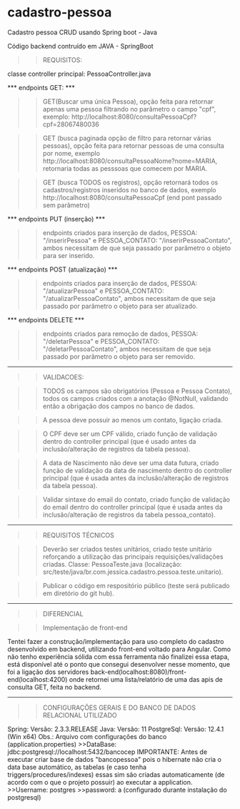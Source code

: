 # cadastro-pessoa
Cadastro pessoa CRUD usando Spring boot - Java


Código backend contruído em JAVA - SpringBoot 

>> REQUISITOS:

classe controller principal: PessoaController.java

*** endpoints GET: ***

>> GET(Buscar uma única Pessoa), opção feita para retornar apenas uma pessoa filtrando no parâmetro o campo "cpf", exemplo: http://localhost:8080/consultaPessoaCpf?cpf=28067480036

>> GET (busca paginada opção de filtro para retornar várias pessoas), opção feita para retornar pessoas de uma consulta por nome, exemplo http://localhost:8080/consultaPessoaNome?nome=MARIA, retornaria todas as pesssoas que comecem por MARIA.

>> GET (busca TODOS os registros), opção retornará todos os cadastros/registros inseridos no banco de dados, exemplo http://localhost:8080/consultaPessoaCpf (end pont passado sem parâmetro)

*** endpoints PUT (inserção) ***

>> endpoints criados para inserção de dados, PESSOA: "/inserirPessoa" e PESSOA_CONTATO: "/inserirPessoaContato", ambos necessitam de que seja passado por parâmetro o objeto para ser inserido.

*** endpoints POST (atualização) ***

>> endpoints criados para inserção de dados, PESSOA: "/atualizarPessoa" e PESSOA_CONTATO: "/atualizarPessoaContato", ambos necessitam de que seja passado por parâmetro o objeto para ser atualizado.

*** endpoints DELETE ***

>> endpoints criados para remoção de dados, PESSOA: "/deletarPessoa" e PESSOA_CONTATO: "/deletarPessoaContato", ambos necessitam de que seja passado por parâmetro o objeto para ser removido.

-------------------------------------------------------------------------------------------------------

>> VALIDACOES:

>> TODOS os campos são obrigatórios (Pessoa e Pessoa Contato), todos os campos criados com a anotação @NotNull, validando então a obrigação dos campos no banco de dados.

>> A pessoa deve possuir ao menos um contato, ligação criada.

>> O CPF deve ser um CPF válido, criado função de validação dentro do controller principal (que é usado antes da inclusão/alteração de registros da tabela pessoa).

>> A data de Nascimento não deve ser uma data futura, criado função de validação da data de nascimento dentro do controller principal (que é usada antes da inclusão/alteração de registros da tabela pessoa).

>> Validar sintaxe do email do contato, criado função de validação do email dentro do controller principal (que é usada antes da inclusão/alteração de registros da tabela pessoa_contato).

-------------------------------------------------------------------------------------------------------

>> REQUISITOS TÉCNICOS

>> Deverão ser criados testes unitários, criado teste unitário reforçando a utilização das principais requisições/validações criadas. 
Classe: PessoaTeste.java (localização: src/teste/java/br.com.jessica.cadastro.pessoa.teste.unitario).

>> Publicar o código em respositório público (teste será publicado em diretório do git hub).

-------------------------------------------------------------------------------------------------------

>> DIFERENCIAL

>> Implementação de front-end

  Tentei fazer a construção/implementação para uso completo do cadastro desenvolvido em backend, utilizando front-end voltado para Angular. 
  Como não tenho experiência sólida com essa ferramenta não finalizei essa etapa, está disponível até o ponto que consegui desenvolver nesse momento, que foi a ligação dos servidores back-end(localhost:8080)/front-end(localhost:4200) onde retornei uma lista/relatório de uma das apis de consulta GET, feita no backend.

-------------------------------------------------------------------------------------------------------

>> CONFIGURAÇÕES GERAIS E DO BANCO DE DADOS RELACIONAL UTILIZADO

Spring: Versão: 2.3.3.RELEASE Java: Versão: 11 PostgreSql: Versão: 12.4.1 (Win x64) Obs.: Arquivo com configurações do banco (application.properties) >>DataBase: jdbc:postgresql://localhost:5432/bancocep IMPORTANTE: Antes de executar criar base de dados "bancopessoa" pois o hibernate não cria o data base automático, as tabelas (e caso tenha triggers/procedures/indexes) essas sim são criadas automaticamente (de acordo com o que o projeto possuir) ao executar a application. >>Username: postgres >>password: a (configurado durante instalação do postgresql)


